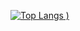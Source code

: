 [![Top Langs](https://github-readme-stats.vercel.app/api/top-langs/?username=Usagino&layout=compact&theme=dark)
)](https://github.com/anuraghazra/github-readme-stats)

